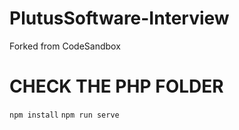 # PlutusSoftware-Interview
Forked from CodeSandbox

# CHECK THE PHP FOLDER 

`npm install`
`npm run serve`